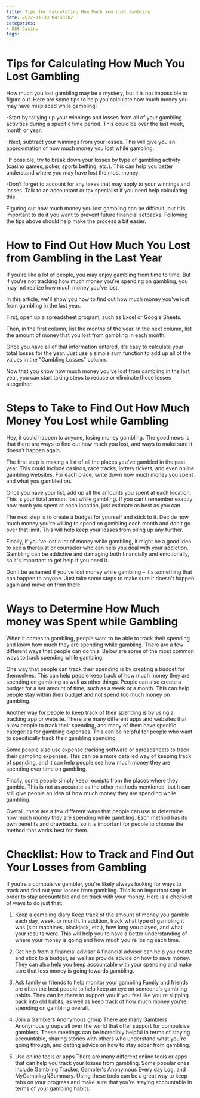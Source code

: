 ```yaml
---
title: Tips for Calculating How Much You Lost Gambling
date: 2022-11-30 04:50:02
categories:
- 888 Casino
tags:
---
```



#  Tips for Calculating How Much You Lost Gambling

How much you lost gambling may be a mystery, but it is not impossible to figure out. Here are some tips to help you calculate how much money you may have misplaced while gambling: 

-Start by tallying up your winnings and losses from all of your gambling activities during a specific time period. This could be over the last week, month or year.

-Next, subtract your winnings from your losses. This will give you an approximation of how much money you lost while gambling.

-If possible, try to break down your losses by type of gambling activity (casino games, poker, sports betting, etc.). This can help you better understand where you may have lost the most money.

-Don't forget to account for any taxes that may apply to your winnings and losses. Talk to an accountant or tax specialist if you need help calculating this.

Figuring out how much money you lost gambling can be difficult, but it is important to do if you want to prevent future financial setbacks. Following the tips above should help make the process a bit easier.

#  How to Find Out How Much You Lost from Gambling in the Last Year

If you're like a lot of people, you may enjoy gambling from time to time. But if you're not tracking how much money you're spending on gambling, you may not realize how much money you've lost.

In this article, we'll show you how to find out how much money you've lost from gambling in the last year.

First, open up a spreadsheet program, such as Excel or Google Sheets.

Then, in the first column, list the months of the year. In the next column, list the amount of money that you lost from gambling in each month.

Once you have all of that information entered, it's easy to calculate your total losses for the year. Just use a simple sum function to add up all of the values in the "Gambling Losses" column.

Now that you know how much money you've lost from gambling in the last year, you can start taking steps to reduce or eliminate those losses altogether.

#  Steps to Take to Find Out How Much Money You Lost while Gambling

Hey, it could happen to anyone, losing money gambling. The good news is that there are ways to find out how much you lost, and ways to make sure it doesn't happen again.

The first step is making a list of all the places you've gambled in the past year. This could include casinos, race tracks, lottery tickets, and even online gambling websites. For each place, write down how much money you spent and what you gambled on.

Once you have your list, add up all the amounts you spent at each location. This is your total amount lost while gambling. If you can't remember exactly how much you spent at each location, just estimate as best as you can.

The next step is to create a budget for yourself and stick to it. Decide how much money you're willing to spend on gambling each month and don't go over that limit. This will help keep your losses from piling up any further.

Finally, if you've lost a lot of money while gambling, it might be a good idea to see a therapist or counselor who can help you deal with your addiction. Gambling can be addictive and damaging both financially and emotionally, so it's important to get help if you need it.

Don't be ashamed if you've lost money while gambling – it's something that can happen to anyone. Just take some steps to make sure it doesn't happen again and move on from there.

#  Ways to Determine How Much money was Spent while Gambling 
When it comes to gambling, people want to be able to track their spending and know how much they are spending while gambling. There are a few different ways that people can do this. Below are some of the most common ways to track spending while gambling.

One way that people can track their spending is by creating a budget for themselves. This can help people keep track of how much money they are spending on gambling as well as other things. People can also create a budget for a set amount of time, such as a week or a month. This can help people stay within their budget and not spend too much money on gambling.

Another way for people to keep track of their spending is by using a tracking app or website. There are many different apps and websites that allow people to track their spending, and many of them have specific categories for gambling expenses. This can be helpful for people who want to specifically track their gambling spending.

Some people also use expense tracking software or spreadsheets to track their gambling expenses. This can be a more detailed way of keeping track of spending, and it can help people see how much money they are spending over time on gambling.

Finally, some people simply keep receipts from the places where they gamble. This is not as accurate as the other methods mentioned, but it can still give people an idea of how much money they are spending while gambling.

Overall, there are a few different ways that people can use to determine how much money they are spending while gambling. Each method has its own benefits and drawbacks, so it is important for people to choose the method that works best for them.

#  Checklist: How to Track and Find Out Your Losses from Gambling

If you're a compulsive gambler, you're likely always looking for ways to track and find out your losses from gambling. This is an important step in order to stay accountable and on track with your money. Here is a checklist of ways to do just that:

1. Keep a gambling diary
	Keep track of the amount of money you gamble each day, week, or month. In addition, track what type of gambling it was (slot machines, blackjack, etc.), how long you played, and what your results were. This will help you to have a better understanding of where your money is going and how much you're losing each time.

2. Get help from a financial advisor	A financial advisor can help you create and stick to a budget, as well as provide advice on how to save money. They can also help you keep accountable with your spending and make sure that less money is going towards gambling.

3. Ask family or friends to help monitor your gambling	Family and friends are often the best people to help keep an eye on someone's gambling habits. They can be there to support you if you feel like you're slipping back into old habits, as well as keep track of how much money you're spending on gambling overall.

4. Join a Gamblers Anonymous group	There are many Gamblers Anonymous groups all over the world that offer support for compulsive gamblers. These meetings can be incredibly helpful in terms of staying accountable, sharing stories with others who understand what you're going through, and getting advice on how to stay sober from gambling.

5. Use online tools or apps	There are many different online tools or apps that can help you track your losses from gambling. Some popular ones include Gambling Tracker, Gambler's Anonymous Every day Log, and MyGamblingNSummary. Using these tools can be a great way to keep tabs on your progress and make sure that you're staying accountable in terms of your gambling habits.